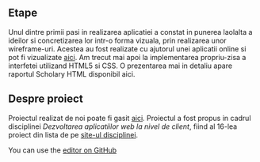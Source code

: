  ## Etape
Unul dintre primii pasi in realizarea aplicatiei a constat in punerea laolalta a ideilor si concretizarea lor intr-o forma vizuala, prin realizarea unor wireframe-uri. Acestea au fost realizate cu ajutorul unei aplicatii online si pot fi vizualizate [aici](https://app.moqups.com/bni/8KIGKxDyZV/view/page/ad64222d5). Am trecut mai apoi la implementarea propriu-zisa a interfetei utilizand HTML5 si CSS. O prezentarea mai in detaliu apare raportul Scholary HTML disponibil aici.

 ## Despre proiect
Proiectul realizat de noi poate fi gasit [aici](https://github.com/deliadominte/CLIW_Project). Proiectul a fost propus in cadrul
disciplinei *Dezvoltarea aplicatiilor web la nivel de client*, fiind al 16-lea proiect din lista de pe [site-ul disciplinei](https://profs.info.uaic.ro/~busaco/teach/courses/cliw/web-projects.html).
 

 
You can use the [editor on GitHub](https://github.com/NicoletaIoana/CLIWTeamWebsite/edit/master/README.md)
